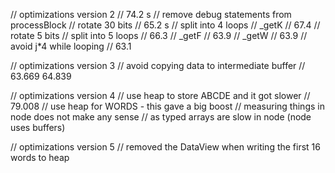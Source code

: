 // optimizations version 2
// 74.2 s
// remove debug statements from processBlock
// rotate 30 bits
// 65.2 s
// split into 4 loops
// _getK
// 67.4
// rotate 5 bits
// split into 5 loops
// 66.3
// _getF
// 63.9
// _getW
// 63.9
// avoid j*4 while looping
// 63.1

// optimizations version 3
// avoid copying data to intermediate buffer
// 63.669  64.839

// optimizations version 4
// use heap to store ABCDE and it got slower 
// 79.008
// use heap for WORDS - this gave a big boost
// measuring things in node does not make any sense 
// as typed arrays are slow in node (node uses buffers)


// optimizations version 5
// removed the DataView when writing the first 16 words to heap
